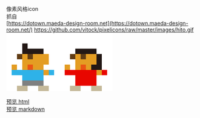 

像素风格icon  
抓自   
[https://dotown.maeda-design-room.net](https://dotown.maeda-design-room.net/)
https://github.com/vitock/pixelicons/raw/master/images/hito.gif
![](images/hito.gif)

[预览 html](preview.html)  
[预览 markdown](preview.md)